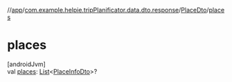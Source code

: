 //[app](../../../index.md)/[com.example.helpie.tripPlanificator.data.dto.response](../index.md)/[PlaceDto](index.md)/[places](places.md)

# places

[androidJvm]\
val [places](places.md): [List](https://kotlinlang.org/api/latest/jvm/stdlib/kotlin.collections/-list/index.html)&lt;[PlaceInfoDto](../-place-info-dto/index.md)&gt;?
